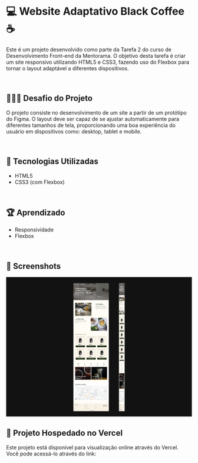 # 💻 Website Adaptativo Black Coffee ☕

Este é um projeto desenvolvido como parte da Tarefa 2 do curso de Desenvolvimento Front-end da Mentorama. O objetivo desta tarefa é criar um site responsivo utilizando HTML5 e CSS3, fazendo uso do Flexbox para tornar o layout adaptável a diferentes dispositivos.

<br />

## 👨🏾‍💻 Desafio do Projeto

O projeto consiste no desenvolvimento de um site a partir de um protótipo do Figma. O layout deve ser capaz de se ajustar automaticamente para diferentes tamanhos de tela, proporcionando uma boa experiência do usuário em dispositivos como: desktop, tablet e mobile.

<br />

## 🚀 Tecnologias Utilizadas

- HTML5
- CSS3 (com Flexbox)

<br />

## 🏆 Aprendizado 

- Responsividade
- Flexbox

<br />

## 📸 Screenshots
![Captura de tela, desktop e mobile](./screen/desktop-mobile.png)

## 🔗 Projeto Hospedado no Vercel
Este projeto está disponível para visualização online através do Vercel. Você pode acessá-lo através do link: